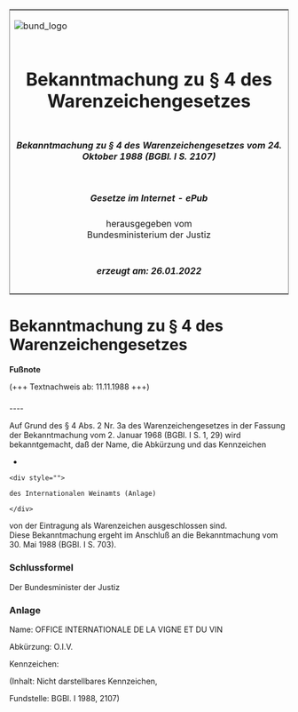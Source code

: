 <span id="DECKBLATT.html"></span>

<table border="0" frame="border" width="100%">

<tr valign="top">

<td align="left">

![bund\_logo](BfJ_2021_Web_de_de.gif)

</td>

<td align="right">

 

</td>

</tr>

<tr align="center" valign="middle">

<td colspan="2">

# Bekanntmachung zu § 4 des Warenzeichengesetzes

</td>

</tr>

<tr align="center" valign="middle">

<td colspan="2">

##### Bekanntmachung zu § 4 des Warenzeichengesetzes vom 24. Oktober 1988 (BGBl. I S. 2107)

</td>

</tr>

<tr align="center" valign="middle">

<td colspan="2">

  
  

##### Gesetze im Internet - ePub  
  
herausgegeben vom  
Bundesministerium der Justiz

</td>

</tr>

<tr align="center" valign="bottom">

<td colspan="2">

  
  

##### erzeugt am: 26.01.2022

</td>

</tr>

</table>

<span id="BJNR021070988.html"></span>

# Bekanntmachung zu § 4 des Warenzeichengesetzes

<div>

  
**Fußnote**

<div class="jnhtml">

<div>

<div class="jurAbsatz">

(+++ Textnachweis ab: 11.11.1988 +++)

</div>

</div>

</div>

</div>

<span id="BJNR021070988BJNE000100326.html"></span>

###   
\----

<div>

<div class="jnhtml">

<div>

<div class="jurAbsatz">

Auf Grund des § 4 Abs. 2 Nr. 3a des Warenzeichengesetzes in der Fassung
der Bekanntmachung vom 2. Januar 1968 (BGBl. I S. 1, 29) wird
bekanntgemacht, daß der Name, die Abkürzung und das Kennzeichen

  - 
    
    <div style="">
    
    des Internationalen Weinamts (Anlage)
    
    </div>

von der Eintragung als Warenzeichen ausgeschlossen sind.  
Diese Bekanntmachung ergeht im Anschluß an die Bekanntmachung vom 30.
Mai 1988 (BGBl. I S. 703).

</div>

</div>

</div>

</div>

<span id="BJNR021070988BJNE000900326.html"></span>

### Schlussformel  

<div>

<div class="jnhtml">

<div>

<div class="jurAbsatz">

Der Bundesminister der Justiz

</div>

</div>

</div>

</div>

<span id="BJNR021070988BJNE000200326.html"></span>

### Anlage  

<div>

<div class="jnhtml">

<div>

<div class="jurAbsatz">

Name: OFFICE INTERNATIONALE DE LA VIGNE ET DU VIN  
  
Abkürzung: O.I.V.  
  
Kennzeichen:  
  

<div class="kommentar_Hinweis">

(Inhalt: Nicht darstellbares Kennzeichen,

</div>

  

<div class="kommentar_Fundstelle">

Fundstelle: BGBl. I 1988, 2107)

</div>

</div>

</div>

</div>

</div>
